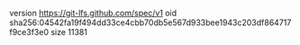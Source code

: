 version https://git-lfs.github.com/spec/v1
oid sha256:04542fa19f494dd33ce4cbb70db5e567d933bee1943c203df864717f9ce3f3e0
size 11381
